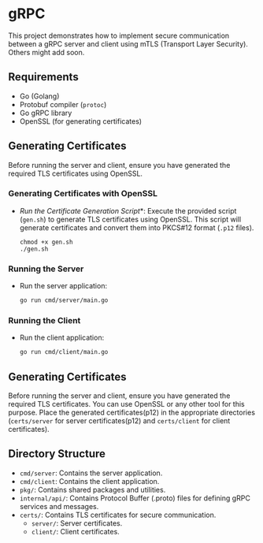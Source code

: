 # gRPC

This project demonstrates how to implement secure communication between a gRPC server and client using mTLS (Transport Layer Security). Others might add soon.


## Requirements

- Go (Golang)
- Protobuf compiler (`protoc`)
- Go gRPC library
- OpenSSL (for generating certificates)



## Generating Certificates
Before running the server and client, ensure you have generated the required TLS certificates using OpenSSL.

### Generating Certificates with OpenSSL
- *Run the Certificate Generation Script**: Execute the provided script (`gen.sh`) to generate TLS certificates using OpenSSL. This script will generate certificates and convert them into PKCS#12 format (`.p12` files).
  ```
  chmod +x gen.sh
  ./gen.sh
  ```

### Running the Server

-  Run the server application:

    ```bash
    go run cmd/server/main.go
    ```

### Running the Client

- Run the client application:

    ```bash
    go run cmd/client/main.go
    ```



## Generating Certificates

Before running the server and client, ensure you have generated the required TLS certificates. You can use OpenSSL or any other tool for this purpose. Place the generated certificates(p12) in the appropriate directories (`certs/server` for server certificates(p12) and `certs/client` for client certificates).

## Directory Structure

- `cmd/server`: Contains the server application.
- `cmd/client`: Contains the client application.
- `pkg/`: Contains shared packages and utilities.
- `internal/api/`: Contains Protocol Buffer (.proto) files for defining gRPC services and messages.
- `certs/`: Contains TLS certificates for secure communication.
    - `server/`: Server certificates.
    - `client/`: Client certificates.
